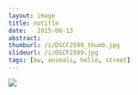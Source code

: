 ```yaml
---
layout: image
title: notitle
date:   2015-06-13
abstract:
thumburl: /i/DSCF2599_thumb.jpg
slideurl: /i/DSCF2599.jpg
tags: [bw, animals, hello, street]
---
```

![]({{site.url}}/i/DSCF2599.jpg)
